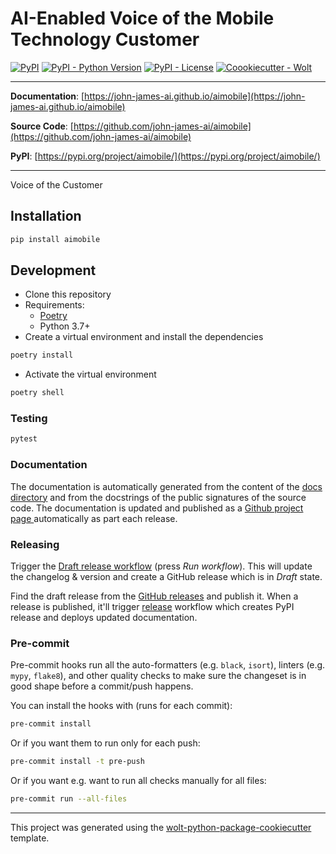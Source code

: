 # AI-Enabled Voice of the Mobile Technology Customer

[![PyPI](https://img.shields.io/pypi/v/aimobile?style=flat-square)](https://pypi.python.org/pypi/aimobile/)
[![PyPI - Python Version](https://img.shields.io/pypi/pyversions/aimobile?style=flat-square)](https://pypi.python.org/pypi/aimobile/)
[![PyPI - License](https://img.shields.io/pypi/l/aimobile?style=flat-square)](https://pypi.python.org/pypi/aimobile/)
[![Coookiecutter - Wolt](https://img.shields.io/badge/cookiecutter-Wolt-00c2e8?style=flat-square&logo=cookiecutter&logoColor=D4AA00&link=https://github.com/woltapp/wolt-python-package-cookiecutter)](https://github.com/woltapp/wolt-python-package-cookiecutter)

---

**Documentation**: [https://john-james-ai.github.io/aimobile](https://john-james-ai.github.io/aimobile)

**Source Code**: [https://github.com/john-james-ai/aimobile](https://github.com/john-james-ai/aimobile)

**PyPI**: [https://pypi.org/project/aimobile/](https://pypi.org/project/aimobile/)

---

Voice of the Customer

## Installation

```sh
pip install aimobile
```

## Development

* Clone this repository
* Requirements:
  * [Poetry](https://python-poetry.org/)
  * Python 3.7+
* Create a virtual environment and install the dependencies

```sh
poetry install
```

* Activate the virtual environment

```sh
poetry shell
```

### Testing

```sh
pytest
```

### Documentation

The documentation is automatically generated from the content of the [docs directory](./docs) and from the docstrings
 of the public signatures of the source code. The documentation is updated and published as a [Github project page
 ](https://pages.github.com/) automatically as part each release.

### Releasing

Trigger the [Draft release workflow](https://github.com/john-james-ai/aimobile/actions/workflows/draft_release.yml)
(press _Run workflow_). This will update the changelog & version and create a GitHub release which is in _Draft_ state.

Find the draft release from the
[GitHub releases](https://github.com/john-james-ai/aimobile/releases) and publish it. When
 a release is published, it'll trigger [release](https://github.com/john-james-ai/aimobile/blob/master/.github/workflows/release.yml) workflow which creates PyPI
 release and deploys updated documentation.

### Pre-commit

Pre-commit hooks run all the auto-formatters (e.g. `black`, `isort`), linters (e.g. `mypy`, `flake8`), and other quality
 checks to make sure the changeset is in good shape before a commit/push happens.

You can install the hooks with (runs for each commit):

```sh
pre-commit install
```

Or if you want them to run only for each push:

```sh
pre-commit install -t pre-push
```

Or if you want e.g. want to run all checks manually for all files:

```sh
pre-commit run --all-files
```

---

This project was generated using the [wolt-python-package-cookiecutter](https://github.com/woltapp/wolt-python-package-cookiecutter) template.
